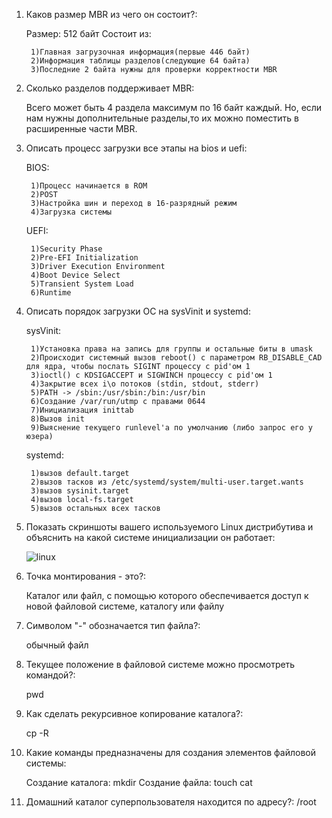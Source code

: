 1) Каков размер MBR из чего он состоит?:

	Размер: 512 байт
	Состоит из:
	
		1)Главная загрузочная информация(первые 446 байт)
		2)Информация таблицы разделов(следующие 64 байта)
		3)Последние 2 байта нужны для проверки корректности MBR

2) Сколько разделов поддерживает MBR:

	Всего может быть 4 раздела максимум по 16 байт каждый.
	Но, если нам нужны дополнительные разделы,то их можно поместить в расширенные части MBR.

3) Описать процесс загрузки все этапы на bios и uefi:

	BIOS:
	
		1)Процесс начинается в ROM
		2)POST
		3)Настройка шин и переход в 16-разрядный режим
		4)Загрузка системы

	UEFI:
	
		1)Security Phase
		2)Pre-EFI Initialization
		3)Driver Execution Environment
		4)Boot Device Select
		5)Transient System Load
		6)Runtime

4) Описать порядок загрузки ОС на sysVinit и systemd:

	sysVinit:
	
		1)Установка права на запись для группы и остальные биты в umask
		2)Происходит системный вызов reboot() с параметром RB_DISABLE_CAD для ядра, чтобы послать SIGINT процессу с pid'ом 1
		3)ioctl() с KDSIGACCEPT и SIGWINCH процессу с pid'ом 1
		4)Закрытие всех i\o потоков (stdin, stdout, stderr)
		5)PATH -> /sbin:/usr/sbin:/bin:/usr/bin
		6)Создание /var/run/utmp с правами 0644
		7)Инициализация inittab
		8)Вызов init
		9)Выяснение текущего runlevel'a по умолчанию (либо запрос его у юзера)
    
	systemd:
		
		1)вызов default.target
		2)вызов тасков из /etc/systemd/system/multi-user.target.wants
		3)вызов sysinit.target
		4)вызов local-fs.target
		5)вызов остальных всех тасков

5) Показать скриншоты вашего используемого Linux дистрибутива и объяснить на какой системе инициализации он работает:

	![linux](https://sun9-28.userapi.com/impg/DoMzOCfEW6LrI1MW8-bIOiiGTErnZZTdeQJkKg/xQNdORMBqbo.jpg?size=550x72&quality=96&sign=bbd612c4f26a0ef459a46d55826d4427&type=album)

6) Точка монтирования - это?:
	
	Каталог или файл, с помощью которого обеспечивается доступ к новой файловой системе, каталогу или файлу 
	
7) Символом "-" обозначается тип файла?:
	
	обычный файл
	
8) Текущее положение в файловой системе можно просмотреть командой?:
	
	pwd
	
9) Как сделать рекурсивное копирование каталога?:
	
	cp -R
	
10) Какие команды предназначены для создания элементов файловой системы:
	
	Создание каталога:
			mkdir 
	Создание файла: 
			touch
			cat
	
11) Домашний каталог суперпользователя находится по адресу?:
	/root
